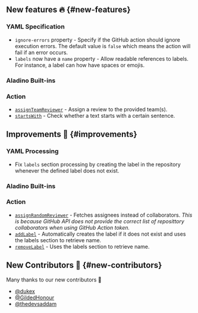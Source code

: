 ## New features :fire: {#new-features}

### YAML Specification

- `ignore-errors` property - Specify if the GitHub action should ignore execution errors. The default value is `false` which means the action will fail if an error occurs.
- `labels` now have a `name` property - Allow readable references to labels. For instance, a label can how have spaces or emojis.

### Aladino Built-ins

### Action

- [`assignTeamReviewer`](/guides/built-ins#assignteamreviewer) - Assign a review to the provided team(s).
- [`startsWith`](/guides/built-ins#startswith) - Check whether a text starts with a certain sentence.

## Improvements :rocket: {#improvements}

### YAML Processing

- Fix `labels` section processing by creating the label in the repository whenever the defined label does not exist.

### Aladino Built-ins

### Action

- [`assignRandomReviewer`](/guides/built-ins#assignrandomreviewer) - Fetches assignees instead of collaborators. _This is because GitHub API does not provide the correct list of reposittory collaborators when using GitHub Action token._
- [`addLabel`](/guides/built-ins#addlabel) - Automatically creates the label if it does not exist and uses the labels section to retrieve name.
- [`removeLabel`](/guides/built-ins#removelabel) - Uses the labels section to retrieve name.

## New Contributors :beers: {#new-contributors}

Many thanks to our new contributors :clap:

- [@dukex](https://github.com/dukex)
- [@GildedHonour](https://github.com/GildedHonour)
- [@thedevsaddam](https://github.com/thedevsaddam)